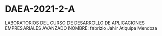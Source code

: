 # DAEA-2021-2-A
LABORATORIOS DEL CURSO DE DESARROLLO DE APLICACIONES EMPRESARIALES AVANZADO
NOMBRE: fabrizio Jahir Atiquipa Mendoza
